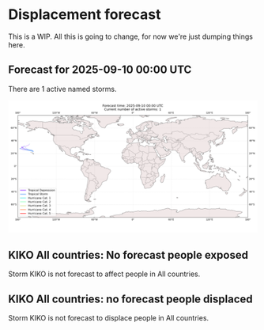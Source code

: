 # Displacement forecast

This is a WIP. All this is going to change, for now we're just dumping things here.

## Forecast for 2025-09-10 00:00 UTC

There are 1 active named storms.

![Active storm ensemble tracks](ECMWF_TC_tracks_20250910000000.png)


## KIKO All countries: No forecast people exposed

Storm KIKO is not forecast to affect people in All countries.


## KIKO All countries: no forecast people displaced

Storm KIKO is not forecast to displace people in All countries.


